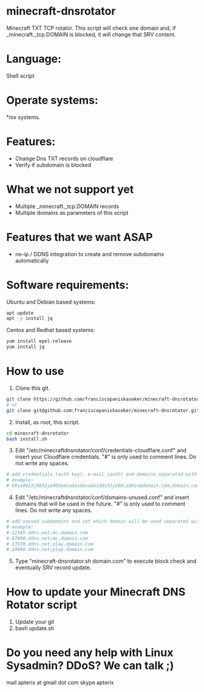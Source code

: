 # minecraft-dnsrotator
Minecraft TXT TCP rotator.
This script will check one domain and, if _minecraft._tcp.DOMAIN is blocked, it will change that SRV content.

# Language:
Shell script

# Operate systems:
*nix systems.

# Features:
- Change Dns TXT records on cloudflare
- Verify if subdomain is blocked

# What we not support yet
- Multiple _minecraft._tcp.DOMAIN records
- Multiple domains as parameters of this script

# Features that we want ASAP
- no-ip / DDNS integration to create and remove subdomains automatically

# Software requirements:

Ubuntu and Debian based systems:

```bash
apt update
apt -y install jq
```

Centos and Redhat based systems:

```bash
yum install epel-release
yum install jq
```

# How to use

1. Clone this git.

```bash
git clone https://github.com/franciscopaniskaseker/minecraft-dnsrotator.git
# or
git clone git@github.com:franciscopaniskaseker/minecraft-dnsrotator.git
```

2. Install, as root, this script.

```bash
cd minecraft-dnsrotator
bash install.sh
```
3. Edit "/etc/minecraftdnsrotator/conf/credentials-cloudflare.conf" and insert your Cloudflare credentials. "#" is only used to comment lines. Do not write any spaces.

```bash
# add credentials (auth key), e-mail (auth) and domains separated with semicolon without spaces
# example:
# 09je0923j9032je90dadsadasdasadasdds32je90;admin@domain.com;domain.com
```

4. Edit "/etc/minecraftdnsrotator/conf/domains-unused.conf" and insert domains that will be used in the future. "#" is only used to comment lines. Do not write any spaces.
```bash
# add unused subdomains and set which domain will be used separated with semicolon without spaces
# example:
# 12345.ddns.net;mc.domain.com
# 67890.ddns.net;mc.domain.com
# 13579.ddns.net;play.domain.com
# 24680.ddns.net;play.domain.com
```
5. Type "minecraft-dnsrotator.sh domain.com" to execute block check and eventually SRV record update.


# How to update your Minecraft DNS Rotator script

1. Update your git
2. bash update.sh

# Do you need any help with Linux Sysadmin? DDoS? We can talk ;)
mail apterix at gmail dot com
skype apterix
